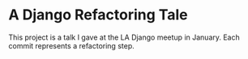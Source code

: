 A Django Refactoring Tale
=========================

This project is a talk I gave at the LA Django meetup in January. Each commit represents a refactoring step.
